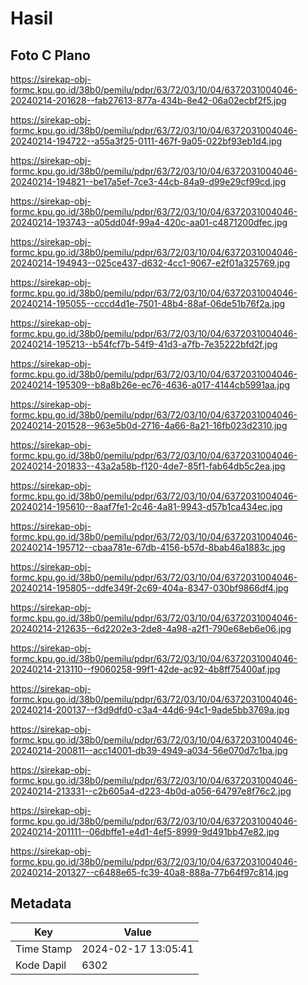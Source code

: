# Hasil

## Foto C Plano

https://sirekap-obj-formc.kpu.go.id/38b0/pemilu/pdpr/63/72/03/10/04/6372031004046-20240214-201628--fab27613-877a-434b-8e42-06a02ecbf2f5.jpg

https://sirekap-obj-formc.kpu.go.id/38b0/pemilu/pdpr/63/72/03/10/04/6372031004046-20240214-194722--a55a3f25-0111-467f-9a05-022bf93eb1d4.jpg

https://sirekap-obj-formc.kpu.go.id/38b0/pemilu/pdpr/63/72/03/10/04/6372031004046-20240214-194821--be17a5ef-7ce3-44cb-84a9-d99e29cf99cd.jpg

https://sirekap-obj-formc.kpu.go.id/38b0/pemilu/pdpr/63/72/03/10/04/6372031004046-20240214-193743--a05dd04f-99a4-420c-aa01-c4871200dfec.jpg

https://sirekap-obj-formc.kpu.go.id/38b0/pemilu/pdpr/63/72/03/10/04/6372031004046-20240214-194943--025ce437-d632-4cc1-9067-e2f01a325769.jpg

https://sirekap-obj-formc.kpu.go.id/38b0/pemilu/pdpr/63/72/03/10/04/6372031004046-20240214-195055--cccd4d1e-7501-48b4-88af-06de51b76f2a.jpg

https://sirekap-obj-formc.kpu.go.id/38b0/pemilu/pdpr/63/72/03/10/04/6372031004046-20240214-195213--b54fcf7b-54f9-41d3-a7fb-7e35222bfd2f.jpg

https://sirekap-obj-formc.kpu.go.id/38b0/pemilu/pdpr/63/72/03/10/04/6372031004046-20240214-195309--b8a8b26e-ec76-4636-a017-4144cb5991aa.jpg

https://sirekap-obj-formc.kpu.go.id/38b0/pemilu/pdpr/63/72/03/10/04/6372031004046-20240214-201528--963e5b0d-2716-4a66-8a21-16fb023d2310.jpg

https://sirekap-obj-formc.kpu.go.id/38b0/pemilu/pdpr/63/72/03/10/04/6372031004046-20240214-201833--43a2a58b-f120-4de7-85f1-fab64db5c2ea.jpg

https://sirekap-obj-formc.kpu.go.id/38b0/pemilu/pdpr/63/72/03/10/04/6372031004046-20240214-195610--8aaf7fe1-2c46-4a81-9943-d57b1ca434ec.jpg

https://sirekap-obj-formc.kpu.go.id/38b0/pemilu/pdpr/63/72/03/10/04/6372031004046-20240214-195712--cbaa781e-67db-4156-b57d-8bab46a1883c.jpg

https://sirekap-obj-formc.kpu.go.id/38b0/pemilu/pdpr/63/72/03/10/04/6372031004046-20240214-195805--ddfe349f-2c69-404a-8347-030bf9866df4.jpg

https://sirekap-obj-formc.kpu.go.id/38b0/pemilu/pdpr/63/72/03/10/04/6372031004046-20240214-212635--6d2202e3-2de8-4a98-a2f1-790e68eb6e06.jpg

https://sirekap-obj-formc.kpu.go.id/38b0/pemilu/pdpr/63/72/03/10/04/6372031004046-20240214-213110--f9060258-99f1-42de-ac92-4b8ff75400af.jpg

https://sirekap-obj-formc.kpu.go.id/38b0/pemilu/pdpr/63/72/03/10/04/6372031004046-20240214-200137--f3d9dfd0-c3a4-44d6-94c1-9ade5bb3769a.jpg

https://sirekap-obj-formc.kpu.go.id/38b0/pemilu/pdpr/63/72/03/10/04/6372031004046-20240214-200811--acc14001-db39-4949-a034-56e070d7c1ba.jpg

https://sirekap-obj-formc.kpu.go.id/38b0/pemilu/pdpr/63/72/03/10/04/6372031004046-20240214-213331--c2b605a4-d223-4b0d-a056-64797e8f76c2.jpg

https://sirekap-obj-formc.kpu.go.id/38b0/pemilu/pdpr/63/72/03/10/04/6372031004046-20240214-201111--06dbffe1-e4d1-4ef5-8999-9d491bb47e82.jpg

https://sirekap-obj-formc.kpu.go.id/38b0/pemilu/pdpr/63/72/03/10/04/6372031004046-20240214-201327--c6488e65-fc39-40a8-888a-77b64f97c814.jpg


## Metadata

| Key        | Value               |
| ---------- | ------------------- |
| Time Stamp | 2024-02-17 13:05:41 |
| Kode Dapil | 6302                |



